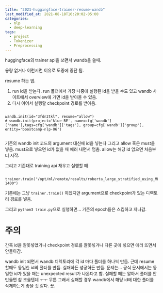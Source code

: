 ```yaml
---
title: "2021-huggingface-trainer-resume-wandb"
last_modified_at: 2021-08-18T16:20:02-05:00
categories:
  - nlp
  - deep-learning
tags:
  - project
  - Tokenizer
  - Preprocessing
---
```


huggingface의 trainer api을 쓰면서 wandb을 쓸때.

용량 없거나 이런저런 이유로 도중에 중단 됨.

resume 하는 법.

1. run id을 받는다. run 폴더에서 가장 나중에 실행된 id을 받을 수도 있고 wandb 사이트에서 overview에 가면 id을 받아올 수 있음.
2. 다시 이어서 실행할 checkpoint 경로를 받아옴.

```

wandb.init(id="3fdn2tkl", resume="allow")
# wandb.init(project='klue-RE', name=cfg['wandb']['name'],tags=cfg['wandb']['tags'], group=cfg['wandb']['group'], entity='boostcamp-nlp-06')
    
```

기존의 wandb init 코드의 argument 대신에 id을 넣는다 그리고 allow 혹은 must을 넣음. must으로 넣으면 id가 없을 때 에러 내면서 멈춤. allow는 해당 id 없으면 처음부터 시작.

그리고 기존대로 training api 채우고 실행할 때
```
    trainer.train("/opt/ml/remote/results/roberta_large_stratified_using_MLM_1100_exp/checkpoint-1400")

```

기존에는 그냥 `trainer.train()` 이겠지만 argument으로 checkpoint가 있는 디렉토리 경로를 넣음.

그리고 `python3 train.py`으로 실행하면... 기존의 epoch들은 스킵하고 지나감. 

# 주의
간혹 id을 잘못넣었거나 checkpoint 경로를 잘못넣거나 다른 곳에 넣으면 에러 뜨면서 안돌아감.
 
 wandb init 되면서 wandb 디렉토리에 각 id 마다 폴더를 하나씩 만듬. 근데 resume 할때도 동일한 id의 폴더를 만듬. 실패하든 성공하든 만듬. 문제는... 공식 문서에서는 동일한 id가 있을 때는 unexpected result가 나온다고 함. 실패할 때는 알아서 폴더를 안만들면 참 조을텐데 ㅜㅜ 무튼 그래서 실패할 경우 wandb에서 해당 id에 대한 폴더를 삭제하는게 좋을 것 같다. 끗.